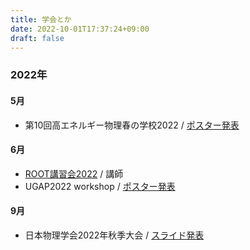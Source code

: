 ```yaml
---
title: 学会とか
date: 2022-10-01T17:37:24+09:00
draft: false
---
```


### 2022年
#### 5月
- 第10回高エネルギー物理春の学校2022 / [ポスター発表](/slide/spring_school2022.pdf)
#### 6月
- [ROOT講習会2022](https://github.com/ymapteam/root_lecture) / 講師
- UGAP2022 workshop / [ポスター発表](/slide/ugap2022.pdf)
#### 9月
- 日本物理学会2022年秋季大会 / [スライド発表](/slide/JSP2022autumn.pdf)